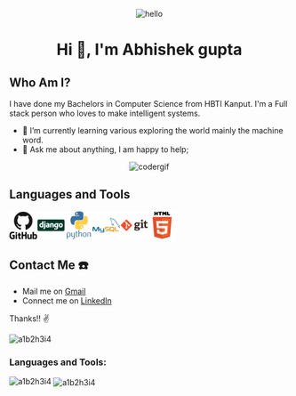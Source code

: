 <p align="center"> <img src="https://raw.githubusercontent.com/Vrindagupta6828/Vrindagupta6828/master/assest/hello.gif" alt="hello" /> </p>
<h1 align="center">Hi 👋, I'm Abhishek gupta</h1>
<!--
**a1b2h3i4/a1b2h3i4** is a ✨ _special_ ✨ repository because its `README.md` (this file) appears on your GitHub profile.-->
<!--
Here are some ideas to get you started: -->
<!--
- 🔭 I’m currently working on various front-end and back-end framework. I am also contributing to some open source.
- 🌱 I’m currently learning Django
- 👯 I’m looking to collaborate on ...
- 🤔 I’m looking for help with ...
- 💬 Ask me about ...
- 📫 How to reach me: ...
- 😄 Pronouns: ...
- ⚡ Fun fact: ...   -->

## Who Am I?

I have done my Bachelors in Computer Science from HBTI Kanput. I'm a Full stack person who loves to make intelligent systems.

- 🌱 I’m currently learning various exploring the world mainly the machine word.
- 💬 Ask me about anything, I am happy to help;

<p align="center"> <img src="https://raw.githubusercontent.com/vrindagupta6828/vrindagupta6828/master/assest/coder.gif" alt="codergif" /> </p>

## Languages and Tools  

<img src="https://github.com/devicons/devicon/blob/master/icons/github/github-original-wordmark.svg" alt="github" width="50" height="50"/><img src="https://github.com/devicons/devicon/blob/master/icons/django/django-original.svg" alt="django" width="50" height="50"/><img src="https://github.com/devicons/devicon/blob/master/icons/python/python-original-wordmark.svg" alt="python" width="50" height="50"/><img src="https://github.com/devicons/devicon/blob/master/icons/mysql/mysql-original-wordmark.svg" alt="mySql" width="50" height="50"/><img src="https://github.com/devicons/devicon/blob/master/icons/git/git-original-wordmark.svg" alt="git" width="50" height="50"/><img src="https://github.com/devicons/devicon/blob/master/icons/html5/html5-original-wordmark.svg" alt="html5" width="50" height="50"/>

## Contact Me ☎️

* Mail me on [Gmail](abhihbti8214@gmail.com) 
* Connect me on <a href="https://www.linkedin.com/in/a1b2h3i4/">LinkedIn</a>

Thanks!! ✌️

<p align="left"> <img src="https://komarev.com/ghpvc/?username=a1b2h3i4&label=Profile%20views&color=0e75b6&style=flat" alt="a1b2h3i4" /> </p>


<h3 align="left">Languages and Tools:</h3>
<p><img align="left" src="https://github-readme-stats.vercel.app/api/top-langs?username=a1b2h3i4&show_icons=true&locale=en&layout=compact" alt="a1b2h3i4" /></p>

<p>&nbsp;<img align="center" src="https://github-readme-stats.vercel.app/api?username=a1b2h3i4&show_icons=true&locale=en" alt="a1b2h3i4" /></p>
